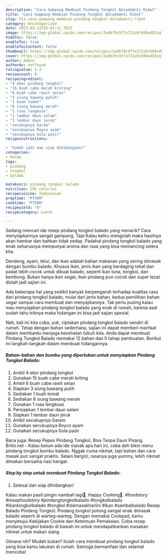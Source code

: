 ```yaml
---
description: "Cara Gampang Membuat Pindang Tongkol BaladoAnti Ribet"
title: "Cara Gampang Membuat Pindang Tongkol BaladoAnti Ribet"
slug: 511-cara-gampang-membuat-pindang-tongkol-baladoanti-ribet
category: Uncategorized
date: 2023-02-11T05:41:11.782Z
image: https://img-global.cpcdn.com/recipes/2ad679c9f7a722a9/680x482cq70/pindang-tongkol-balado-foto-resep-utama.jpg
hideToc: false
enableToc: true
enableTocContent: false
thumbnail: https://img-global.cpcdn.com/recipes/2ad679c9f7a722a9/680x482cq70/pindang-tongkol-balado-foto-resep-utama.jpg
cover: https://img-global.cpcdn.com/recipes/2ad679c9f7a722a9/680x482cq70/pindang-tongkol-balado-foto-resep-utama.jpg
author: Admin
authorAv: notfound
ratingvalue: 3.3
reviewcount: 8
recipeingredient:
- "4 ekor pindang tongkol"
- "15 buah cabe merah kriting"
- "6 buah cabe rawit setan"
- "3 siung bawang putih"
- "1 buah tomat"
- "6 siung bawang merah"
- "1 ruas lengkoas"
- "1 lembar daun salam"
- "1 lembar daun jeruk"
- "secukupnya Garam"
- "secukupnya Royco ayam"
- "secukupnya Gula pasir"
recipeinstructions:

- "Sudah jadi dan siap dihidangkan!"
categories:
- Resep
tags:
- pindang
- tongkol
- balado

katakunci: pindang tongkol balado 
nutrition: 295 calories
recipecuisine: Indonesian
preptime: "PT26M"
cooktime: "PT56M"
recipeyield: "4"
recipecategory: Lunch

---
```



Sedang mencari ide resep pindang tongkol balado yang menarik? Cara menyiapkannya sangat gampang. Tapi Kalau keliru mengolah maka hasilnya akan hambar dan bahkan tidak sedap. Padahal pindang tongkol balado yang enak seharusnya mempunyai aroma dan rasa yang bisa memancing selera kita.


Dendeng, ayam, telur, dan ikan adalah bahan makanan yang sering dimasak dengan bumbu balado. Khusus ikan, jenis ikan yang berdaging tebal dan padat lebih cocok untuk dibuat balado, seperti ikan tuna, tongkol, dan kembung. Bukan hanya ikan segar, ikan pindang pun cocok dan super lezat diolah jadi sajian ini.

Ada beberapa hal yang sedikit banyak berpengaruh terhadap kualitas rasa dari pindang tongkol balado, mulai dari jenis bahan, kedua pemilihan bahan segar sampai cara membuat dan menyajikannya. Tak perlu pusing kalau mau menyiapkan pindang tongkol balado yang enak di rumah, karena asal sudah tahu triknya maka hidangan ini bisa jadi sajian spesial.


Nah, kali ini kita coba, yuk, ciptakan pindang tongkol balado sendiri di rumah. Tetap dengan bahan sederhana, sajian ini dapat memberi manfaat dalam membantu menjaga kesehatan tubuh kita. Anda dapat membuat Pindang Tongkol Balado memakai 12 bahan dan 0 tahap pembuatan. Berikut ini langkah-langkah dalam membuat hidangannya.

<!--inarticleads1-->

##### Bahan-bahan dan bumbu yang diperlukan untuk menyiapkan Pindang Tongkol Balado:

1. Ambil 4 ekor pindang tongkol
1. Gunakan 15 buah cabe merah kriting
1. Ambil 6 buah cabe rawit setan
1. Siapkan 3 siung bawang putih
1. Sediakan 1 buah tomat
1. Sediakan 6 siung bawang merah
1. Gunakan 1 ruas lengkoas
1. Persiapkan 1 lembar daun salam
1. Siapkan 1 lembar daun jeruk
1. Ambil secukupnya Garam
1. Gunakan secukupnya Royco ayam
1. Gunakan secukupnya Gula pasir


Baca juga: Resep Pepes Pindang Tongkol, Bisa Tanpa Daun Pisang. Brilio.net - Kalau belum ada ide masak apa hari ini, coba deh bikin menu pindang tongkol bumbu balado. Nggak cuma nikmat, tapi bahan dan cara masak pun sangat praktis. Selain bergizi, rasanya juga yummy, lebih nikmat dimakan bersama nasi hangat. 

<!--inarticleads2-->

##### Step by step untuk membuat Pindang Tongkol Balado:


1. Selesai dan siap dihidangkan!

Kalau makan pasti pingin nambah lagi🤤. Happy Cooking🥰. #foodstory #resepfoodstory #pindangtongkolbalado #tongkolbalado #ikantongkolbalado #tongkol #idemasakhariini #ikan #sambalbalado Resep Balado Pindang Tongkol. Pindang tongkol potong sangat enak dimasak balado seperti di warteg-warteg. Dengan memakai Cookpad, kamu menyetujui Kebijakan Cookie dan Ketentuan Pemakaian. Coba resep pindang tongkol balado di bawah ini untuk mendapatkankan masakan nikmat untuk makan siang. 

Gimana nih? Mudah bukan? Itulah cara membuat pindang tongkol balado yang bisa kamu lakukan di rumah. Semoga bermanfaat dan selamat mencoba!
